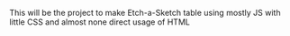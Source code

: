 This will be the project to make Etch-a-Sketch table using mostly JS with little CSS and almost none direct usage of HTML
